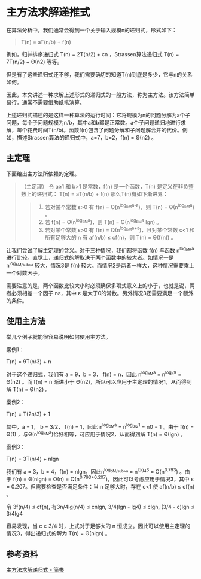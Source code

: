 # 主方法求解递推式

在算法分析中，我们通常会得到一个关于输入规模n的递归式，形式如下：

> T(n) = aT(n/b) + f(n)

例如，归并排序递归式 T(n) = 2T(n/2) + cn ，Strassen算法递归式 T(n) = 7T(n/2) + Θ(n2) 等等。

但是有了这些递归式还不够，我们需要确切的知道T(n)到底是多少，它与n的关系如何。

因此，本文讲述一种求解上述形式的递归式的一般方法，称为主方法。该方法简单易行，通常不需要借助纸笔演算。

上述递归式描述的是这样一种算法的运行时间：它将规模为n的问题分解为a个子问题，每个子问题规模为n/b，其中a和b都是正常数。a个子问题递归地进行求解，每个花费时间T(n/b)。函数f(n)包含了问题分解和子问题解合并的代价。例如，描述Strassen算法的递归式中，a=7，b=2，f(n) = Θ(n2) 。

## 主定理

下面给出主方法所依赖的定理。

>（主定理） 令 a≥1 和 b>1 是常数，f(n) 是一个函数，T(n) 是定义在非负整数上的递归式：
> T(n) = aT(n/b) + f(n)
> 那么T(n)有如下渐进界：
>> 1. 若对某个常数 ε>0 有 f(n) = O(n<sup>log<sub>bM</sub>a-ε</sup>)，则 T(n) = Θ(n<sup>log<sub>bM</sub>a</sup>) 。
>> 2. 若 f(n) = Θ(n<sup>log<sub>bM</sub>a</sup>)，则 T(n) = Θ(n<sup>log<sub>bM</sub>a</sup> lgn) 。
>> 3. 若对某个常数 ε>0 有 f(n) = Ω(n<sup>log<sub>bM</sub>a+ε</sup>)，且对某个常数 c<1 和所有足够大的 n 有 af(n/b) ≤ cf(n)，则 T(n) = Θ(f(n)) 。

让我们尝试了解主定理的含义。对于三种情况，我们都将函数 f(n) 与函数 n<sup>log<sub>bM</sub>a</sup> 进行比较。直觉上，递归式的解取决于两个函数中的较大者。如情况一是 n<sup>log<sub>bM/sub>a</sup> 较大，情况3是 f(n) 较大。而情况2是两者一样大，这种情况需要乘上一个对数因子。

需要注意的是，两个函数比较大小时必须确保多项式意义上的小于，也就是说，两者必须相差一个因子 nε，其中 ε 是大于0的常数。另外情况3还需要满足一个额外的条件。

## 使用主方法

举几个例子就能很容易说明如何使用主方法。

案例1：

T(n) = 9T(n/3) + n

对于这个递归式，我们有 a = 9，b = 3， f(n) = n，因此 n<sup>log<sub>bM</sub>a</sup> = n<sup>log<sub>3</sub>9</sup> = Θ(n2) 。而 f(n) = n 渐进小于 Θ(n2)，所以可以应用于主定理的情况1，从而得到解 T(n) = Θ(n2) 。

案例2：

T(n) = T(2n/3) + 1

其中，a = 1， b = 3/2， f(n) = 1，因此 n<sup>log<sub>bM</sub>a</sup> = n<sup>log<sub>3/2</sub>1</sup> = n0 = 1 。由于 f(n) = Θ(1) ，与Θ(n<sup>log<sub>bM</sub>a</sup>)恰好相等，可应用于情况2，从而得到解 T(n) = Θ(lgn) 。

案例3：

T(n) = 3T(n/4) + nlgn

我们有 a = 3，b = 4，f(n) = nlgn，因此n<sup>log<sub>bM/sub>a</sup> = n<sup>log<sub>4</sub>3</sup> = O(n<sup>0.793</sup>) 。由于 f(n) = Θ(nlgn) = Ω(n) = Ω(n<sup>0.793+0.207</sup>)，因此可以考虑应用于情况3，其中 ε = 0.207。但需要检查是否满足条件：当 n 足够大时，存在 c<1 使 af(n/b) ≤ cf(n) 。

令 3f(n/4) ≤ cf(n), 有3n/4lg(n/4) ≤ cnlgn, 3/4(lgn - lg4) ≤ clgn, (3/4 - c)lgn ≤ 3/4lg4

容易发现，当 c ≥ 3/4 时，上式对于足够大的 n 恒成立。因此可以使用主定理的情况3，得出递归式的解为 T(n) = Θ(nlgn) 。

## 参考资料

[主方法求解递归式 - 简书](https://www.jianshu.com/p/4d0b005782d9)